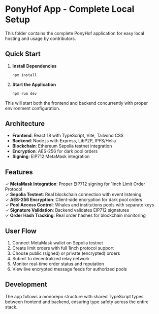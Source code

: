 # PonyHof App - Complete Local Setup

This folder contains the complete PonyHof application for easy local hosting and usage by contributors.

## Quick Start

1. **Install Dependencies**
   ```bash
   npm install
   ```

2. **Start the Application**
   ```bash
   npm run dev
   ```

This will start both the frontend and backend concurrently with proper environment configuration.

## Architecture

- **Frontend**: React 18 with TypeScript, Vite, Tailwind CSS
- **Backend**: Node.js with Express, LibP2P, IPFS/Helia
- **Blockchain**: Ethereum Sepolia testnet integration
- **Encryption**: AES-256 for dark pool orders
- **Signing**: EIP712 MetaMask integration

## Features

✓ **MetaMask Integration**: Proper EIP712 signing for 1inch Limit Order Protocol  
✓ **Sepolia Testnet**: Real blockchain connection with event listening  
✓ **AES-256 Encryption**: Client-side encryption for dark pool orders  
✓ **Pool Access Control**: Whales and institutions pools with separate keys  
✓ **Signature Validation**: Backend validates EIP712 signatures  
✓ **Order Hash Tracking**: Real order hashes for blockchain monitoring  

## User Flow

1. Connect MetaMask wallet on Sepolia testnet
2. Create limit orders with full 1inch protocol support
3. Choose public (signed) or private (encrypted) orders
4. Submit to decentralized relay network
5. Monitor real-time order status and reputation
6. View live encrypted message feeds for authorized pools

## Development

The app follows a monorepo structure with shared TypeScript types between frontend and backend, ensuring type safety across the entire stack.